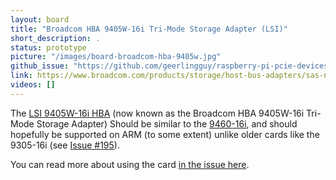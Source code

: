 ```yaml
---
layout: board
title: "Broadcom HBA 9405W-16i Tri-Mode Storage Adapter (LSI)"
short_description: .
status: prototype
picture: "/images/board-broadcom-hba-9405w.jpg"
github_issue: "https://github.com/geerlingguy/raspberry-pi-pcie-devices/issues/196"
link: https://www.broadcom.com/products/storage/host-bus-adapters/sas-nvme-9405w-16i
videos: []
---
```

The [LSI 9405W-16i HBA](https://amzn.to/3srcZOh) (now known as the Broadcom HBA 9405W-16i Tri-Mode Storage Adapter) Should be similar to the [9460-16i](https://github.com/geerlingguy/raspberry-pi-pcie-devices/issues/72), and should hopefully be supported on ARM (to some extent) unlike older cards like the 9305-16i (see [Issue #195](https://github.com/geerlingguy/raspberry-pi-pcie-devices/issues/195)).

You can read more about using the card [in the issue here](https://github.com/geerlingguy/raspberry-pi-pcie-devices/issues/196). 
